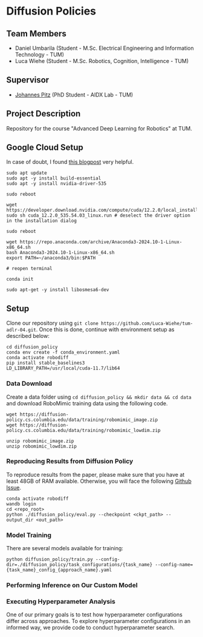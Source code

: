 # Diffusion Policies

## Team Members

- Daniel Umbarila (Student - M.Sc. Electrical Engineering and Information Technology - TUM)
- Luca Wiehe (Student - M.Sc. Robotics, Cognition, Intelligence - TUM)

## Supervisor

- [Johannes Pitz](https://scholar.google.com/citations?user=GK9X6NoAAAAJ&hl=de) (PhD Student - AIDX Lab - TUM)

## Project Description

Repository for the course "Advanced Deep Learning for Robotics" at TUM.

## Google Cloud Setup
In case of doubt, I found [this blogpost](https://askubuntu.com/questions/1077061/how-do-i-install-nvidia-and-cuda-drivers-into-ubuntu/1077063#1077063) very helpful.

```
sudo apt update
sudo apt -y install build-essential
sudo apt -y install nvidia-driver-535

sudo reboot

wget https://developer.download.nvidia.com/compute/cuda/12.2.0/local_installers/cuda_12.2.0_535.54.03_linux.run
sudo sh cuda_12.2.0_535.54.03_linux.run # deselect the driver option in the installation dialog

sudo reboot

wget https://repo.anaconda.com/archive/Anaconda3-2024.10-1-Linux-x86_64.sh
bash Anaconda3-2024.10-1-Linux-x86_64.sh
export PATH=~/anaconda3/bin:$PATH

# reopen terminal

conda init

sudo apt-get -y install libosmesa6-dev
```

## Setup
Clone our repository using `git clone https://github.com/Luca-Wiehe/tum-adlr-04.git`. Once this is done, continue with environment setup as described below:
```
cd diffusion_policy
conda env create -f conda_environment.yaml
conda activate robodiff
pip install stable_baselines3
LD_LIBRARY_PATH=/usr/local/cuda-11.7/lib64
```

### Data Download
Create a data folder using `cd diffusion_policy && mkdir data && cd data` and download RoboMimic training data using the following code.
```
wget https://diffusion-policy.cs.columbia.edu/data/training/robomimic_image.zip
wget https://diffusion-policy.cs.columbia.edu/data/training/robomimic_lowdim.zip

unzip robomimic_image.zip
unzip robomimic_lowdim.zip
```

### Reproducing Results from Diffusion Policy
To reproduce results from the paper, please make sure that you have at least 48GB of RAM available. Otherwise, you will face the following [Github Issue](https://github.com/real-stanford/diffusion_policy/issues/118). 

```
conda activate robodiff
wandb login
cd <repo_root>
python ./diffusion_policy/eval.py --checkpoint <ckpt_path> --output_dir <out_path>
```

### Model Training
There are several models available for training:
```
python diffusion_policy/train.py --config-dir=./diffusion_policy/task_configurations/{task_name} --config-name={task_name}_config_{approach_name}.yaml
```



### Performing Inference on Our Custom Model


### Executing Hyperparameter Analysis
One of our primary goals is to test how hyperparameter configurations differ across approaches. To explore hyperparameter configurations in an informed way, we provide code to conduct hyperparameter search.

